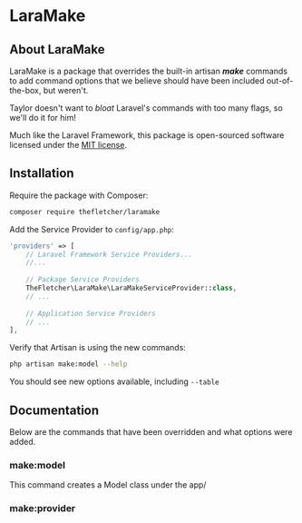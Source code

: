<p align="center"><h1>LaraMake</h1></p>

## About LaraMake

LaraMake is a package that overrides the built-in artisan **_make_** commands to add command options that we believe should have been included out-of-the-box, but weren't.

Taylor doesn't want to _bloat_ Laravel's commands with too many flags, so we'll do it for him! 

Much like the Laravel Framework, this package is open-sourced software licensed under the [MIT license](http://opensource.org/licenses/MIT).

## Installation

Require the package with Composer:

```bash
composer require thefletcher/laramake
```

Add the Service Provider to `config/app.php`:

```php
'providers' => [
    // Laravel Framework Service Providers...
    //...
    
    // Package Service Providers
    TheFletcher\LaraMake\LaraMakeServiceProvider::class,
    // ...
    
    // Application Service Providers
    // ...
],
```

Verify that Artisan is using the new commands:

```bash
php artisan make:model --help
```

You should see new options available, including `--table`

## Documentation

Below are the commands that have been overridden and what options were added.

### make:model

This command creates a Model class under the app/

### make:provider
